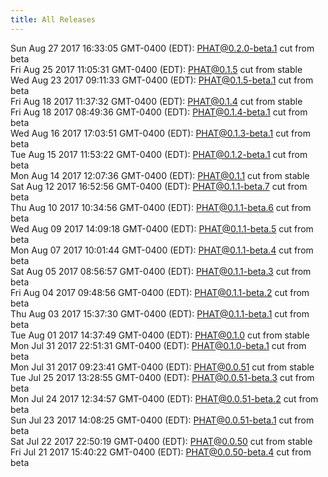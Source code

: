 ```yaml
---
title: All Releases
---
```

Sun Aug 27 2017 16:33:05 GMT-0400 (EDT): [PHAT@0.2.0-beta.1](https://chgibb.github.io/PHATDocs/releases/0.2.0-beta.1/index) cut from beta  
Fri Aug 25 2017 11:05:31 GMT-0400 (EDT): [PHAT@0.1.5](https://chgibb.github.io/PHATDocs/releases/0.1.5/index) cut from stable  
Wed Aug 23 2017 09:11:33 GMT-0400 (EDT): [PHAT@0.1.5-beta.1](https://chgibb.github.io/PHATDocs/releases/0.1.5-beta.1/index) cut from beta  
Fri Aug 18 2017 11:37:32 GMT-0400 (EDT): [PHAT@0.1.4](https://chgibb.github.io/PHATDocs/releases/0.1.4/index) cut from stable  
Fri Aug 18 2017 08:49:36 GMT-0400 (EDT): [PHAT@0.1.4-beta.1](https://chgibb.github.io/PHATDocs/releases/0.1.4-beta.1/index) cut from beta  
Wed Aug 16 2017 17:03:51 GMT-0400 (EDT): [PHAT@0.1.3-beta.1](https://chgibb.github.io/PHATDocs/releases/0.1.3-beta.1/index) cut from beta  
Tue Aug 15 2017 11:53:22 GMT-0400 (EDT): [PHAT@0.1.2-beta.1](https://chgibb.github.io/PHATDocs/releases/0.1.2-beta.1/index) cut from beta  
Mon Aug 14 2017 12:07:36 GMT-0400 (EDT): [PHAT@0.1.1](https://chgibb.github.io/PHATDocs/releases/0.1.1/index) cut from stable  
Sat Aug 12 2017 16:52:56 GMT-0400 (EDT): [PHAT@0.1.1-beta.7](https://chgibb.github.io/PHATDocs/releases/0.1.1-beta.7/index) cut from beta  
Thu Aug 10 2017 10:34:56 GMT-0400 (EDT): [PHAT@0.1.1-beta.6](https://chgibb.github.io/PHATDocs/releases/0.1.1-beta.6/index) cut from beta  
Wed Aug 09 2017 14:09:18 GMT-0400 (EDT): [PHAT@0.1.1-beta.5](https://chgibb.github.io/PHATDocs/releases/0.1.1-beta.5/index) cut from beta  
Mon Aug 07 2017 10:01:44 GMT-0400 (EDT): [PHAT@0.1.1-beta.4](https://chgibb.github.io/PHATDocs/releases/0.1.1-beta.4/index) cut from beta  
Sat Aug 05 2017 08:56:57 GMT-0400 (EDT): [PHAT@0.1.1-beta.3](https://chgibb.github.io/PHATDocs/releases/0.1.1-beta.3/index) cut from beta  
Fri Aug 04 2017 09:48:56 GMT-0400 (EDT): [PHAT@0.1.1-beta.2](https://chgibb.github.io/PHATDocs/releases/0.1.1-beta.2/index) cut from beta  
Thu Aug 03 2017 15:37:30 GMT-0400 (EDT): [PHAT@0.1.1-beta.1](https://chgibb.github.io/PHATDocs/releases/0.1.1-beta.1/index) cut from beta  
Tue Aug 01 2017 14:37:49 GMT-0400 (EDT): [PHAT@0.1.0](https://chgibb.github.io/PHATDocs/releases/0.1.0/index) cut from stable  
Mon Jul 31 2017 22:51:31 GMT-0400 (EDT): [PHAT@0.1.0-beta.1](https://chgibb.github.io/PHATDocs/releases/0.1.0-beta.1/index) cut from beta  
Mon Jul 31 2017 09:23:41 GMT-0400 (EDT): [PHAT@0.0.51](https://chgibb.github.io/PHATDocs/releases/0.0.51/index) cut from stable  
Tue Jul 25 2017 13:28:55 GMT-0400 (EDT): [PHAT@0.0.51-beta.3](https://chgibb.github.io/PHATDocs/releases/0.0.51-beta.3/index) cut from beta  
Mon Jul 24 2017 12:34:57 GMT-0400 (EDT): [PHAT@0.0.51-beta.2](https://chgibb.github.io/PHATDocs/releases/0.0.51-beta.2/index) cut from beta  
Sun Jul 23 2017 14:08:25 GMT-0400 (EDT): [PHAT@0.0.51-beta.1](https://chgibb.github.io/PHATDocs/releases/0.0.51-beta.1/index) cut from beta  
Sat Jul 22 2017 22:50:19 GMT-0400 (EDT): [PHAT@0.0.50](https://chgibb.github.io/PHATDocs/releases/0.0.50/index) cut from stable  
Fri Jul 21 2017 15:40:22 GMT-0400 (EDT): [PHAT@0.0.50-beta.4](https://chgibb.github.io/PHATDocs/releases/0.0.50-beta.4/index) cut from beta  
